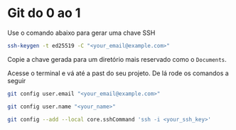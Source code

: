 # Git do 0 ao 1

Use o comando abaixo para gerar uma chave SSH
```bash
ssh-keygen -t ed25519 -C "<your_email@example.com>"
```

Copie a chave gerada para um diretório mais reservado como o `Documents`.

Acesse o terminal e vá até a past do seu projeto. De lá rode os comandos a seguir

```bash
git config user.email "<your_email@example.com>"
```

```bash
git config user.name "<your_name>"
```

```bash
git config --add --local core.sshCommand 'ssh -i <your_ssh_key>'
```
